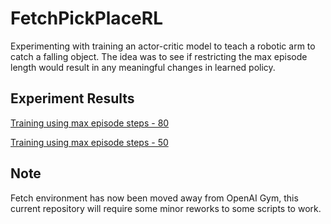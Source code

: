 # FetchPickPlaceRL

Experimenting with training an actor-critic model to teach a robotic arm to catch a falling object. 
The idea was to see if restricting the max episode length would result in any meaningful changes in learned policy.

## Experiment Results

[Training using max episode steps - 80](https://youtu.be/EJdc1vCikUk)

[Training using max episode steps - 50](https://youtu.be/fk8SC1Bfbr4)

## Note

Fetch environment has now been moved away from OpenAI Gym, this current repository will require some minor reworks to some scripts to work.
